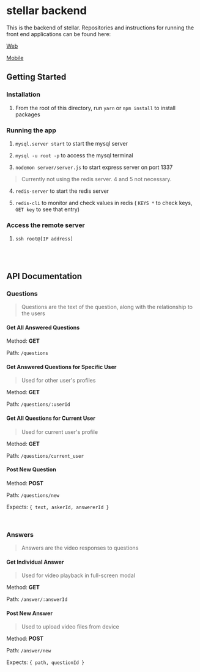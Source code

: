 # stellar backend

This is the backend of stellar. Repositories and instructions for running the front end applications can be found here:

[Web](https://github.com/cambaughn/stellar)

[Mobile](https://github.com/cambaughn/stellar_app)

## Getting Started

### Installation

1. From the root of this directory, run `yarn` or `npm install` to install packages

### Running the app

1. `mysql.server start` to start the mysql server

2. `mysql -u root -p` to access the mysql terminal

3. `nodemon server/server.js` to start express server on port 1337

> Currently not using the redis server. 4 and 5 not necessary.

4. `redis-server` to start the redis server

5. `redis-cli` to monitor and check values in redis ( `KEYS *` to check keys, `GET key` to see that entry)


### Access the remote server

1. `ssh root@[IP address]`

<br><br>

## API Documentation

### Questions

> Questions are the text of the question, along with the relationship to the users

#### Get All Answered Questions

Method: __GET__

Path: `/questions`

#### Get Answered Questions for Specific User

> Used for other user's profiles

Method: __GET__

Path: `/questions/:userId`

#### Get All Questions for Current User

> Used for current user's profile

Method: __GET__

Path: `/questions/current_user`

#### Post New Question

Method: __POST__

Path: `/questions/new`

Expects: `{ text, askerId, answererId }`

<br>

### Answers

> Answers are the video responses to questions

#### Get Individual Answer

> Used for video playback in full-screen modal

Method: __GET__

Path: `/answer/:answerId`

#### Post New Answer

> Used to upload video files from device

Method: __POST__

Path: `/answer/new`

Expects: `{ path, questionId }`
